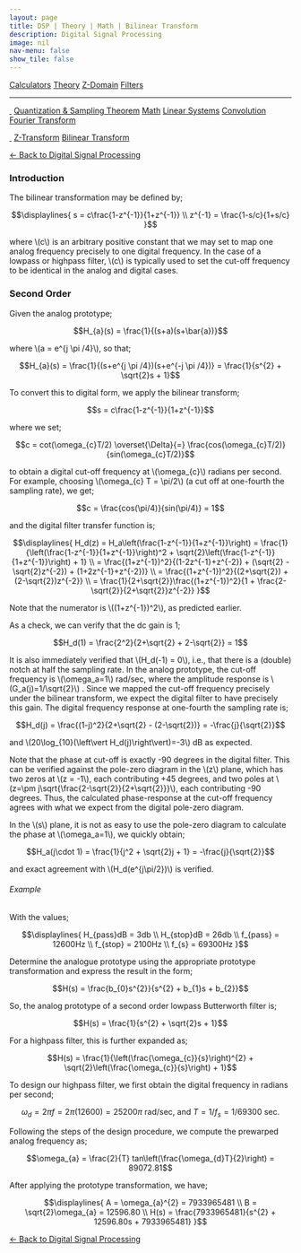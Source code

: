 ```yaml
---
layout: page
title: DSP | Theory | Math | Bilinear Transform
description: Digital Signal Processing
image: nil
nav-menu: false
show_tile: false
---
```


<script type="text/javascript" id="MathJax-script" async
  src="https://cdn.jsdelivr.net/npm/mathjax@3/es5/tex-mml-chtml.js">
</script>
<script>
MathJax = {
  tex: {
    inlineMath: [['\\(', '\\)']]
  }
};
</script>

<a href="../../calculators.html" class="button small">Calculators</a>
<a href="../../theory" class="button special small">Theory</a>
<a href="../../z-domain" class="button small">Z-Domain</a>
<a href="../../filters" class="button small">Filters</a>

<hr />

<a href="../" style="border-bottom: none;"><i class="icon fa-home">&nbsp;</i></a>
<a href="../" class="button small">Quantization & Sampling Theorem</a>
<a href="../math" class="button special small">Math</a>
<a href="../linear-systems.html" class="button small">Linear Systems</a>
<a href="../convolution.html" class="button small">Convolution</a>
<a href="../fourier-transform" class="button small">Fourier Transform</a>

<div></div>

<a href="./" style="border-bottom: none;"><i class="icon fa-home">&nbsp;</i></a>
<a href="z-transform" class="button small">Z-Transform</a>
<a href="bilinear-transform" class="button special small">Bilinear Transform</a>

<a href="/digital-signal-processing">&#x2190; Back to Digital Signal Processing</a>

### Introduction

The bilinear transformation may be defined by;

$$\displaylines{
s = c\frac{1-z^{-1}}{1+z^{-1}} \\
z^{-1} = \frac{1-s/c}{1+s/c}
}$$

where \\(c\\) is an arbitrary positive constant that we may set to map one analog frequency precisely to one digital frequency. In the case of a lowpass or highpass filter, \\(c\\) is typically used to set the cut-off frequency to be identical in the analog and digital cases.

### Second Order

Given the analog prototype;

$$H_{a}(s) = \frac{1}{(s+a)(s+\bar{a})}$$

where \\(a = e^{j \pi /4}\\), so that;

$$H_{a}(s) = \frac{1}{(s+e^{j \pi /4})(s+e^{-j \pi /4})} = \frac{1}{s^{2} + \sqrt{2}s + 1}$$

To convert this to digital form, we apply the bilinear transform;

$$s = c\frac{1-z^{-1}}{1+z^{-1}}$$

where we set;

$$c = cot(\omega_{c}T/2) \overset{\Delta}{=} \frac{cos(\omega_{c}T/2)}{sin(\omega_{c}T/2)}$$

to obtain a digital cut-off frequency at \\(\omega_{c}\\) radians per second. For example, choosing \\(\omega_{c} T = \pi/2\\) (a cut off at one-fourth the sampling rate), we get;

$$c = \frac{cos(\pi/4)}{sin(\pi/4)} = 1$$

and the digital filter transfer function is;

$$\displaylines{
H_d(z) = H_a\left(\frac{1-z^{-1}}{1+z^{-1}}\right) = \frac{1}{\left(\frac{1-z^{-1}}{1+z^{-1}}\right)^2 + \sqrt{2}\left(\frac{1-z^{-1}}{1+z^{-1}}\right) + 1} \\
 = \frac{(1+z^{-1})^2}{(1-2z^{-1}+z^{-2}) + (\sqrt{2} - \sqrt{2}z^{-2}) + (1+2z^{-1}+z^{-2})} \\
 = \frac{(1+z^{-1})^2}{(2+\sqrt{2}) + (2-\sqrt{2})z^{-2}} \\
 = \frac{1}{2+\sqrt{2}}\frac{(1+z^{-1})^2}{1 + \frac{2-\sqrt{2}}{2+\sqrt{2}}z^{-2}}
}$$

Note that the numerator is \\((1+z^{-1})^2\\), as predicted earlier.

As a check, we can verify that the dc gain is 1;

$$H_d(1) = \frac{2^2}{2+\sqrt{2} + 2-\sqrt{2}} = 1$$

It is also immediately verified that \\(H_d(-1) = 0\\), i.e., that there is a (double) notch at half the sampling rate.
In the analog prototype, the cut-off frequency is \\(\omega_a=1\\) rad/sec, where the amplitude response is \\(G_a(j)=1/\sqrt{2}\\) . Since we mapped the cut-off frequency precisely under the bilinear transform, we expect the digital filter to have precisely this gain. The digital frequency response at one-fourth the sampling rate is;

$$H_d(j) = \frac{(1-j)^2}{2+\sqrt{2} - (2-\sqrt{2})} = -\frac{j}{\sqrt{2}}$$

and \\(20\log_{10}(\left\vert H_d(j)\right\vert)=-3\\) dB as expected.

Note that the phase at cut-off is exactly -90 degrees in the digital filter. This can be verified against the pole-zero diagram in the \\(z\\) plane, which has two zeros at \\(z = -1\\), each contributing +45 degrees, and two poles at \\(z=\pm j\sqrt{\frac{2-\sqrt{2}}{2+\sqrt{2}}}\\), each contributing -90 degrees. Thus, the calculated phase-response at the cut-off frequency agrees with what we expect from the digital pole-zero diagram.

In the \\(s\\) plane, it is not as easy to use the pole-zero diagram to calculate the phase at \\(\omega_a=1\\), we quickly obtain;

$$H_a(j\cdot 1) = \frac{1}{j^2 + \sqrt{2}j + 1} = -\frac{j}{\sqrt{2}}$$

and exact agreement with \\(H_d(e^{j\pi/2})\\) is verified.

###### Example

With the values;

$$\displaylines{
H_{pass}dB = 3db \\
H_{stop}dB = 26db \\
f_{pass} = 12600Hz \\
f_{stop} = 2100Hz \\
f_{s} = 69300Hz
}$$

Determine the analogue prototype using the appropriate prototype transformation and express the result in the form;

$$H(s) = \frac{b_{0}s^{2}}{s^{2} + b_{1}s + b_{2}}$$

So, the analog prototype of a second order lowpass Butterworth filter is;

$$H(s) = \frac{1}{s^{2} + \sqrt{2}s + 1}$$

For a highpass filter, this is further expanded as;

$$H(s) = \frac{1}{\left(\frac{\omega_{c}}{s}\right)^{2} + \sqrt{2}\left(\frac{\omega_{c}}{s}\right) + 1}$$

To design our highpass filter, we first obtain the digital frequency in radians per second;

$$\omega_{d} = 2\pi f = 2\pi(12600) = 25200 \pi \text{ rad/sec, and } T = 1/f_{s} = 1/69300 \text{ sec.}$$

Following the steps of the design procedure, we compute the prewarped analog frequency as;

$$\omega_{a} = \frac{2}{T} tan\left(\frac{\omega_{d}T}{2}\right) = 89072.81$$

After applying the prototype transformation, we have;

$$\displaylines{
A = \omega_{a}^{2} = 7933965481 \\
B = \sqrt{2}\omega_{a} = 12596.80 \\
H(s) = \frac{7933965481}{s^{2} + 12596.80s + 7933965481}
}$$

<a href="/digital-signal-processing">&#x2190; Back to Digital Signal Processing</a>